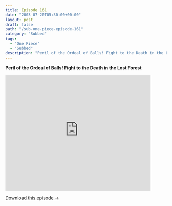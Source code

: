 ```yaml
---
title: Episode 161
date: "2003-07-20T05:30:00+00:00"
layout: post
draft: false
path: "/sub-one-piece-episode-161"
category: "Subbed"
tags:
  - "One Piece"
  - "Subbed"
description: "Peril of the Ordeal of Balls! Fight to the Death in the Lost Forest"
---
```


**Peril of the Ordeal of Balls! Fight to the Death in the Lost Forest**

<iframe width="640" height="360" src="https://www.rapidvideo.com/e/FXQEAFWE2P" frameborder="0" marginwidth=0 marginheight=0 scrolling=no allowfullscreen style="max-width:90%;"></iframe>

<a href="http://ouo.io/qs/eCodkFEQ?s=https://www.rapidvideo.com/d/FXQEAFWE2P" class="styled_a">Download this episode →</a>


